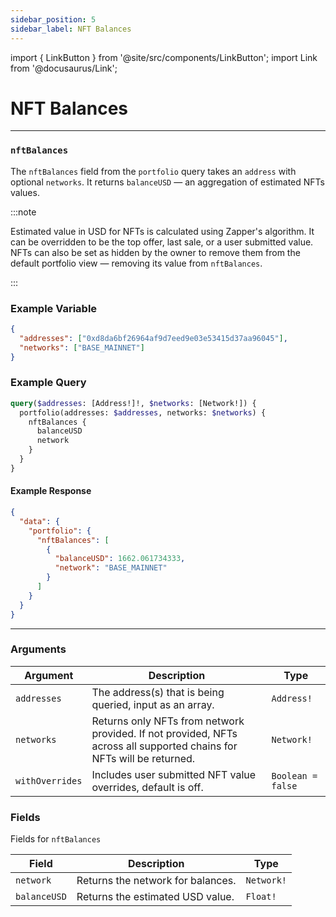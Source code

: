 ```yaml
---
sidebar_position: 5
sidebar_label: NFT Balances
---
```


import { LinkButton } from '@site/src/components/LinkButton';
import Link from '@docusaurus/Link';

# NFT Balances

---

### `nftBalances`

The `nftBalances` field from the `portfolio` query takes an `address` with optional `networks`. It returns `balanceUSD` — an aggregation of estimated NFTs values.

:::note

Estimated value in USD for NFTs is calculated using Zapper's algorithm. It can be overridden to be the top offer, last sale, or a user submitted value. NFTs can also be set as hidden by the owner to remove them from the default portfolio view — removing its value from `nftBalances`.

:::


### Example Variable

```json
{
  "addresses": ["0xd8da6bf26964af9d7eed9e03e53415d37aa96045"],
  "networks": ["BASE_MAINNET"]
}
```

### Example Query

```graphql
query($addresses: [Address!]!, $networks: [Network!]) {
  portfolio(addresses: $addresses, networks: $networks) {
    nftBalances {
      balanceUSD
      network
    }
  }
}
```

#### Example Response

```json
{
  "data": {
    "portfolio": {
      "nftBalances": [
        {
          "balanceUSD": 1662.061734333,
          "network": "BASE_MAINNET"
        }
      ]
    }
  }
}
```

<LinkButton href="./sandbox" type="primary" buttonCopy="Try in sandbox" />

---

### Arguments

| Argument      | Description | Type |
| ----------- | ----------- | ----------- |
| `addresses`      | The address(s) that is being queried, input as an array.       | `Address!` | 
| `networks`      | Returns only NFTs from network provided. If not provided, NFTs across all supported chains for NFTs will be returned.      | `Network!` | 
| `withOverrides`      | Includes user submitted NFT value overrides, default is off.      | `Boolean = false` | 

### Fields

Fields for `nftBalances`

| Field      | Description | Type |
| ----------- | ----------- | ----------- |
| `network`      | Returns the network for balances.     | `Network!`       |
| `balanceUSD`      | Returns the estimated USD value.      | `Float!` | 
